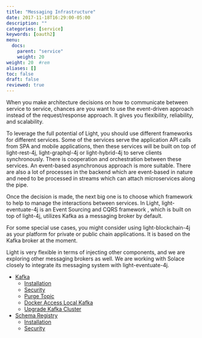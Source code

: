 ```yaml
---
title: "Messaging Infrastructure"
date: 2017-11-18T16:29:00-05:00
description: ""
categories: [service]
keywords: [oauth2]
menu:
  docs:
    parent: "service"
    weight: 20
weight: 20	#rem
aliases: []
toc: false
draft: false
reviewed: true
---
```


When you make architecture decisions on how to communicate between service to service, chances are you want to use the event-driven approach instead of the request/response approach. It gives you flexibility, reliability, and scalability.

To leverage the full potential of Light, you should use different frameworks for different services. Some of the services serve the application API calls from SPA and mobile applications, then these services will be built on top of light-rest-4j, light-graphql-4j or light-hybrid-4j to serve clients synchronously. There is cooperation and orchestration between these services. An event-based asynchronous approach is more suitable. There are also a lot of processes in the backend which are event-based in nature and need to be processed in streams which can attach microservices along the pipe.

Once the decision is made, the next big one is to choose which framework to help to manage the interactions between services. In Light, light-eventuate-4j is an Event Sourcing and CQRS framework , which is built on top of light-4j, utilizes Kafka as a messaging broker by default.

For some special use cases, you might consider using light-blockchain-4j as your platform for private or public chain applications. It is based on the Kafka broker at the moment. 

Light is very flexible in terms of injecting other components, and we are exploring other messaging brokers as well. We are working with Solace closely to integrate its messaging system with light-eventuate-4j.

- [Kafka](/service/messaging/kafka/)
  * [Installation](/service/messaging/kafka/installation/)
  * [Security](/service/messaging/kafka/security/)
  * [Purge Topic](/service/messaging/kafka/purge/)
  * [Docker Access Local Kafka](/service/messaging/kafka/docker-local-kafka/)
  * [Upgrade Kafka Cluster](/service/messaging/kafka/upgrade/)
- [Schema Registry](/service/messaging/schema-registry/)
  * [Installation](/service/messaging/schema-registry/installation/)
  * [Security](/service/messaging/schema-registry/security/)
